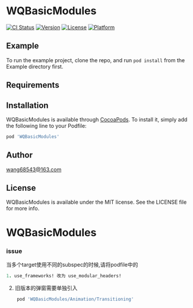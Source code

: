 # WQBasicModules

[![CI Status](https://img.shields.io/travis/wang68543/WQBasicModules.svg?style=flat)](https://travis-ci.org/github/wang68543/WQBasicModules)
[![Version](https://img.shields.io/cocoapods/v/WQBasicModules.svg?style=flat)](http://cocoapods.org/pods/WQBasicModules)
[![License](https://img.shields.io/cocoapods/l/WQBasicModules.svg?style=flat)](http://cocoapods.org/pods/WQBasicModules)
[![Platform](https://img.shields.io/cocoapods/p/WQBasicModules.svg?style=flat)](http://cocoapods.org/pods/WQBasicModules)

## Example

To run the example project, clone the repo, and run `pod install` from the Example directory first.

## Requirements

## Installation

WQBasicModules is available through [CocoaPods](http://cocoapods.org). To install
it, simply add the following line to your Podfile:

```ruby
pod 'WQBasicModules'
```

## Author
 wang68543@163.com

## License

WQBasicModules is available under the MIT license. See the LICENSE file for more info.
# WQBasicModules

### issue
当多个target使用不同的subspec的时候,请将podfile中的
```ruby 
1. use_frameworks! 改为 use_modular_headers!
```
2. 旧版本的弹窗需要单独引入 
```ruby 
    pod 'WQBasicModules/Animation/Transitioning' 
```
